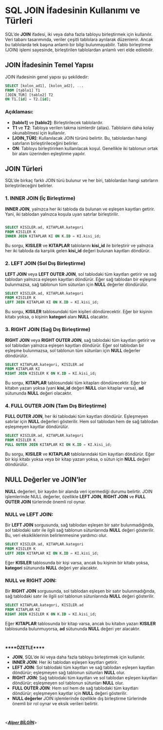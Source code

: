 # SQL JOIN İfadesinin Kullanımı ve Türleri

SQL’de **JOIN** ifadesi, iki veya daha fazla tabloyu birleştirmek için kullanılır. Veri tabanı tasarımında, veriler çeşitli tablolara ayrılarak düzenlenir. Ancak bu tablolarda tek başına anlamlı bir bilgi bulunmayabilir. Tablo birleştirme (JOIN) işlemi sayesinde, birleştirilen tablolardan anlamlı veri elde edilebilir.

## JOIN İfadesinin Temel Yapısı

JOIN ifadesinin genel yapısı şu şekildedir:

```sql
SELECT [kolon_ad1], [kolon_ad2], ...
FROM [tablo1] T1
[JOIN_TÜR] [tablo2] T2
ON T1.[id] = T2.[id];

```

### Açıklaması:

- **[tablo1]** ve **[tablo2]**: Birleştirilecek tablolardır.
- **T1** ve **T2**: Tabloya verilen takma isimlerdir (alias). Tabloların daha kolay okunabilmesi için kullanılır.
- **[JOIN_TÜR]**: Kullanılacak JOIN türünü belirtir. Bu, tablolardan hangi satırların birleştirileceğini belirler.
- **ON**: Tabloyu birleştirirken kullanılacak koşul. Genellikle iki tablonun ortak bir alanı üzerinden eşleştirme yapılır.

## JOIN Türleri

SQL’de birkaç farklı JOIN türü bulunur ve her biri, tablolardan hangi satırların birleştirileceğini belirler.

### 1. **INNER JOIN** (İç Birleştirme)

**INNER JOIN**, yalnızca her iki tabloda da bulunan ve eşleşen kayıtları getirir. Yani, iki tablodan yalnızca koşula uyan satırlar birleştirilir.

```sql

SELECT KISILER.ad, KITAPLAR.kategori
FROM KISILER K
INNER JOIN KITAPLAR KI ON K.ID = KI.kisi_id;

```

Bu sorgu, **KISILER** ve **KITAPLAR** tablolarını **kisi_id** ile birleştirir ve yalnızca her iki tabloda da karşılık gelen **kisi_id** değeri bulunan kayıtları döndürür.

### 2. **LEFT JOIN** (Sol Dış Birleştirme)

**LEFT JOIN** veya **LEFT OUTER JOIN**, sol tablodaki tüm kayıtları getirir ve sağ tablodan yalnızca eşleşen kayıtları döndürür. Eğer sağ tablodan bir eşleşme bulunmazsa, sağ tablonun tüm sütunları için **NULL** değerler döndürülür.

```sql
SELECT KISILER.ad, KITAPLAR.kategori
FROM KISILER K
LEFT JOIN KITAPLAR KI ON K.ID = KI.kisi_id;

```

Bu sorgu, **KISILER** tablosundaki tüm kişileri döndürecektir. Eğer bir kişinin kitabı yoksa, o kişinin **kategori** alanı **NULL** olacaktır.

### 3. **RIGHT JOIN** (Sağ Dış Birleştirme)

**RIGHT JOIN** veya **RIGHT OUTER JOIN**, sağ tablodaki tüm kayıtları getirir ve sol tablodan yalnızca eşleşen kayıtları döndürür. Eğer sol tablodan bir eşleşme bulunmazsa, sol tablonun tüm sütunları için **NULL** değerler döndürülür.

```sql
SELECT KITAPLAR.kategori, KISILER.ad
FROM KITAPLAR KI
RIGHT JOIN KISILER K ON K.ID = KI.kisi_id;

```

Bu sorgu, **KITAPLAR** tablosundaki tüm kitapları döndürecektir. Eğer bir kitabın yazarı yoksa (yani **kisi_id** değeri **NULL** olan kitaplar varsa), **ad** sütununda **NULL** değeri olacaktır.

### 4. **FULL OUTER JOIN** (Tam Dış Birleştirme)

**FULL OUTER JOIN**, her iki tablodaki tüm kayıtları döndürür. Eşleşmeyen satırlar için **NULL** değerleri gösterilir. Hem sol tablodan hem de sağ tablodan eşleşmeyen kayıtlar döndürülür.

```sql
SELECT KISILER.ad, KITAPLAR.kategori
FROM KISILER K
FULL OUTER JOIN KITAPLAR KI ON K.ID = KI.kisi_id;

```

Bu sorgu, **KISILER** ve **KITAPLAR** tablolarındaki tüm kayıtları döndürür. Eğer bir kişi kitabı yoksa veya bir kitap yazarı yoksa, o sütun için **NULL** değeri döndürülür.

## NULL Değerler ve JOIN’ler

**NULL** değerleri, bir kaydın bir alanda veri içermediği durumu belirtir. JOIN işlemlerinde NULL değerler, özellikle **LEFT JOIN**, **RIGHT JOIN** ve **FULL OUTER JOIN** türlerinde önemli rol oynar.

### NULL ve LEFT JOIN:

Bir **LEFT JOIN** sorgusunda, sağ tablodan eşleşen bir satır bulunmadığında, sol tablodaki satır ile ilgili sağ tablonun sütunlarında **NULL** değeri gösterilir. Bu, veri eksikliklerinin belirlenmesine yardımcı olur.

```sql
SELECT KISILER.ad, KITAPLAR.kategori
FROM KISILER K
LEFT JOIN KITAPLAR KI ON K.ID = KI.kisi_id;

```

Eğer **KISILER** tablosunda bir kişi varsa, ancak bu kişinin bir kitabı yoksa, **kategori** sütununda **NULL** değeri yer alacaktır.

### NULL ve RIGHT JOIN:

Bir **RIGHT JOIN** sorgusunda, sol tablodan eşleşen bir satır bulunmadığında, sağ tablodaki satır ile ilgili sol tablonun sütunlarında **NULL** değeri gösterilir.

```sql
SELECT KITAPLAR.kategori, KISILER.ad
FROM KITAPLAR KI
RIGHT JOIN KISILER K ON K.ID = KI.kisi_id;

```

Eğer **KITAPLAR** tablosunda bir kitap varsa, ancak bu kitabın yazarı **KISILER** tablosunda bulunmuyorsa, **ad** sütununda **NULL** değeri yer alacaktır.

&nbsp;

**\*\*\*\***ÖZETLE\***\*\*\***

- **JOIN**, SQL’de iki veya daha fazla tabloyu birleştirmek için kullanılır.
- **INNER JOIN**: Her iki tablodan eşleşen kayıtları getirir.
- **LEFT JOIN**: Sol tablodaki tüm kayıtları ve sağ tablodan eşleşen kayıtları döndürür; eşleşmeyen sağ tablonun sütunları **NULL** olur.
- **RIGHT JOIN**: Sağ tablodaki tüm kayıtları ve sol tablodan eşleşen kayıtları döndürür; eşleşmeyen sol tablonun sütunları **NULL** olur.
- **FULL OUTER JOIN**: Hem sol hem de sağ tablodaki tüm kayıtları döndürür; eşleşmeyen kayıtlar için **NULL** değeri gösterilir.
- **NULL değerler** JOIN işlemlerinde özellikle dış birleştirme türlerinde önemli bir rol oynar ve eksik verileri belirtir.
  &nbsp;

&nbsp;

<**_[Alper BİLGİN](https://github.com/DREAXS)_**>
